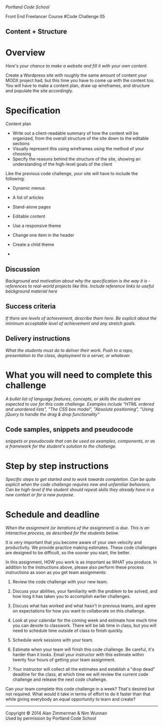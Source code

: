 *Portland Code School*

Front End Freelancer Course
#Code Challenge 05
## Content + Structure

# Overview

*Here's your chance to make a website and fill it with your own content.*

Create a Wordpress site with roughly the same amount of content your MODX project had, but this time you have to come up with the content too. You will have to make a content plan, draw up wireframes, and structure and populate the site accordingly.

# Specification

Content plan
* Write out a client-readable summary of how the content will be organized, from the overall structure of the site down to the editable sections
* Visually represent this using wireframes using the method of your choosing
* Specify the reasons behind the structure of the site, showing an understanding of the high-level goals of the client

Like the previous code challenge, your site will have to include the following:

* Dynamic menus
* A list of articles
* Stand-alone pages
* Editable content

* Use a responsive theme
* Change one item in the header 
* Create a child theme
* 


## Discussion

*Background and motivation about why the specification is the way it is - references to real-world projects like this. Include reference links to useful background material here*

## Success criteria

*If there are levels of achievement, describe them here. Be explicit about the minimum acceptable level of achievement and any stretch goals.*

## Delivery instructions

*What the students must do to deliver their work. Push to a repo, presentation to the class, deployment to a server, or whatever.*


# What you will need to complete this challenge

*A bullet list of language features, concepts, or skills the student are expected to use for this code challenge. Examples include "HTML ordered and unordered lists", "The CSS box model", "Absolute positioning", "Using jQuery to handle the drag & drop functionality"*

## Code samples, snippets and pseudocode 

*snippets or pseudocode that can be used as examples, components, or as a framework for the student's solution to the challenge.*

# Step by step instructions

*Specific steps to get started and to work towards completion. Can be quite explicit when the code challenge requires new and unfamiliar behaviors. Can be high-level if the student should repeat skills they already have in a new context or for a new purpose.*

# Schedule and deadline

*When the assignment (or iterations of the assignment) is due. This is an interactive process, as described for the students below.*

It is very important that you become aware of your own velocity and  productivity. We provide practice making estimates. These code challenges are designed to be difficult, so the sooner you start, the better.

In this assignment, HOW you work is as important as WHAT you produce. In addition to the instructions above, please also perform these process instructions as soon as you get team assignments:

1. Review the code challenge with your new team. 

1. Discuss your abilities, your familiarity with the problem to be solved, and how long it has taken you to accomplish earlier challenges.

1. Discuss what has worked and what hasn't in previous teams, and agree on expectations for how you want to collaborate on this challenge.

1. Look at your calendar for the coming week and estimate how much time you can devote to classwork. There will be lab time in class, but you will need to schedule time outside of class to finish quickly.

1. Schedule work sessions with your team.

1. Estimate when your team will finish this code challenge. Be careful, it's harder than it looks. Email your instructor with this estimate within twenty four hours of getting your team assignment.

1. Your instructor will collect all the estimates and establish a "drop dead" deadline for the class, at which time we will review the current code challenge and release the next code challenge.

Can your team complete this code challenge in a week? That's desired but not required. What would it take in terms of effort to do it faster than that while giving everybody an equal opportunity to learn and create?

<hr />
Copyright © 2014 Alan Zimmerman & Nìm Wunnan<br />
Used by permission by Portland Code School